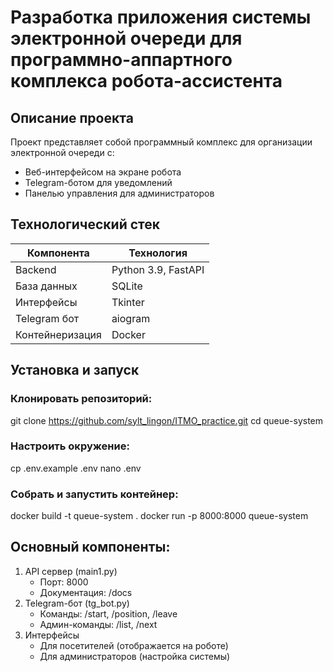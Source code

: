 #  Разработка приложения системы электронной очереди для программно-аппартного комплекса робота-ассистента
## Описание проекта
Проект представляет собой программный комплекс для организации электронной очереди с:
- Веб-интерфейсом на экране робота
- Telegram-ботом для уведомлений
- Панелью управления для администраторов
## Технологический стек
| Компонента     | Технология        |
|----------------|-------------------|
| Backend        | Python 3.9, FastAPI |
| База данных    | SQLite            |
| Интерфейсы     | Tkinter           |
| Telegram бот   | aiogram           |
| Контейнеризация | Docker          |

## Установка и запуск
### Клонировать репозиторий:
git clone https://github.com/sylt_lingon/ITMO_practice.git
cd queue-system

### Настроить окружение:
cp .env.example .env
nano .env

### Собрать и запустить контейнер:
docker build -t queue-system .
docker run -p 8000:8000 queue-system

## Основный компоненты:
1. API сервер (main1.py)
     - Порт: 8000
     -  Документация: /docs
2. Telegram-бот (tg_bot.py)
     - Команды: /start, /position, /leave
     - Админ-команды: /list, /next
3. Интерфейсы
     - Для посетителей (отображается на роботе)
     - Для администраторов (настройка системы)
